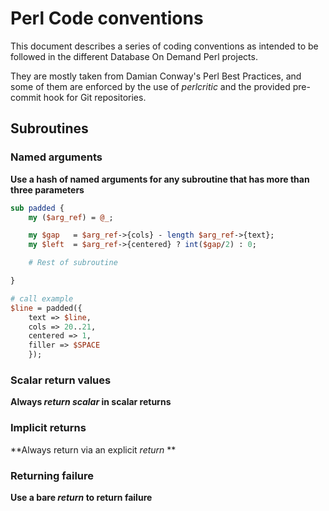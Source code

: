 # Perl Code conventions

This document describes a series of coding conventions as intended to be
followed in the different Database On Demand Perl projects.

They are mostly taken from Damian Conway's Perl Best Practices, and some
of them are enforced by the use of *perlcritic* and the provided pre-commit
hook for Git repositories.

## Subroutines

### Named arguments

**Use a hash of named arguments for any subroutine that has more than three 
parameters**

```perl
sub padded {
    my ($arg_ref) = @_;

    my $gap   = $arg_ref->{cols} - length $arg_ref->{text};
    my $left  = $arg_ref->{centered} ? int($gap/2) : 0;

    # Rest of subroutine

}

# call example
$line = padded({
    text => $line, 
    cols => 20..21,
    centered => 1,
    filler => $SPACE
    });
```

### Scalar return values

**Always *return scalar* in scalar returns**

### Implicit returns

**Always return via an explicit *return* **

### Returning failure

**Use a bare *return* to return failure**
